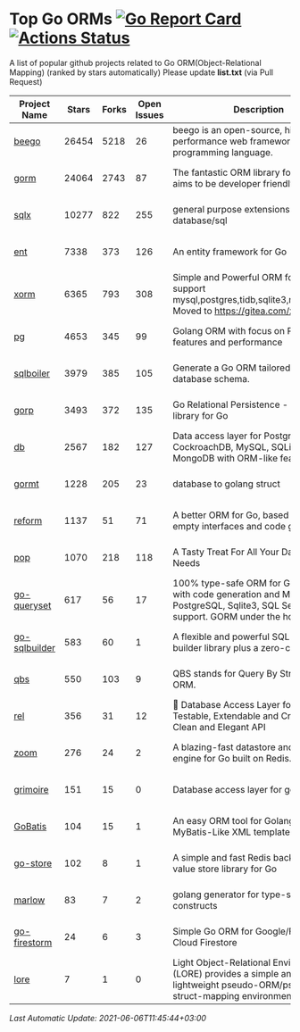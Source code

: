# Top Go ORMs [![Go Report Card](https://goreportcard.com/badge/github.com/d-tsuji/awesome-go-orms)](https://goreportcard.com/report/github.com/d-tsuji/awesome-go-orms) [![Actions Status](https://github.com/d-tsuji/awesome-go-orms/workflows/CI/badge.svg)](https://github.com/d-tsuji/awesome-go-orms/actions)
A list of popular github projects related to Go ORM(Object-Relational Mapping) (ranked by stars automatically)
Please update **list.txt** (via Pull Request)

| Project Name | Stars | Forks | Open Issues | Description | Last Update |
| ------------ | ----- | ----- | ----------- | ----------- | ----------- |
| [beego](https://github.com/beego/beego) | 26454 | 5218 | 26 | beego is an open-source, high-performance web framework for the Go programming language. | 2021-06-06 08:33:25 |
| [gorm](https://github.com/go-gorm/gorm) | 24064 | 2743 | 87 | The fantastic ORM library for Golang, aims to be developer friendly | 2021-06-06 07:10:33 |
| [sqlx](https://github.com/jmoiron/sqlx) | 10277 | 822 | 255 | general purpose extensions to golang's database/sql | 2021-06-06 05:24:47 |
| [ent](https://github.com/ent/ent) | 7338 | 373 | 126 | An entity framework for Go | 2021-06-06 07:10:38 |
| [xorm](https://github.com/go-xorm/xorm) | 6365 | 793 | 308 | Simple and Powerful ORM for Go, support mysql,postgres,tidb,sqlite3,mssql,oracle, Moved to https://gitea.com/xorm/xorm | 2021-06-04 09:48:52 |
| [pg](https://github.com/go-pg/pg) | 4653 | 345 | 99 | Golang ORM with focus on PostgreSQL features and performance | 2021-06-06 06:04:58 |
| [sqlboiler](https://github.com/volatiletech/sqlboiler) | 3979 | 385 | 105 | Generate a Go ORM tailored to your database schema. | 2021-06-06 04:08:38 |
| [gorp](https://github.com/go-gorp/gorp) | 3493 | 372 | 135 | Go Relational Persistence - an ORM-ish library for Go | 2021-05-28 19:53:49 |
| [db](https://github.com/upper/db) | 2567 | 182 | 127 | Data access layer for PostgreSQL, CockroachDB, MySQL, SQLite and MongoDB with ORM-like features. | 2021-06-04 03:43:12 |
| [gormt](https://github.com/xxjwxc/gormt) | 1228 | 205 | 23 | database to golang struct | 2021-06-05 13:53:44 |
| [reform](https://github.com/go-reform/reform) | 1137 | 51 | 71 | A better ORM for Go, based on non-empty interfaces and code generation. | 2021-06-05 16:10:06 |
| [pop](https://github.com/gobuffalo/pop) | 1070 | 218 | 118 | A Tasty Treat For All Your Database Needs | 2021-06-05 07:10:02 |
| [go-queryset](https://github.com/jirfag/go-queryset) | 617 | 56 | 17 | 100% type-safe ORM for Go (Golang) with code generation and MySQL, PostgreSQL, Sqlite3, SQL Server support. GORM under the hood. | 2021-06-04 15:59:23 |
| [go-sqlbuilder](https://github.com/huandu/go-sqlbuilder) | 583 | 60 | 1 | A flexible and powerful SQL string builder library plus a zero-config ORM. | 2021-06-04 14:02:08 |
| [qbs](https://github.com/coocood/qbs) | 550 | 103 | 9 | QBS stands for Query By Struct. A Go ORM. | 2021-05-05 01:33:06 |
| [rel](https://github.com/go-rel/rel) | 356 | 31 | 12 | :gem: Database Access Layer for Golang - Testable, Extendable and Crafted Into a Clean and Elegant API | 2021-06-04 08:17:39 |
| [zoom](https://github.com/albrow/zoom) | 276 | 24 | 2 | A blazing-fast datastore and querying engine for Go built on Redis. | 2021-05-28 10:28:40 |
| [grimoire](https://github.com/Fs02/grimoire) | 151 | 15 | 0 | Database access layer for golang | 2021-03-07 09:16:34 |
| [GoBatis](https://github.com/runner-mei/GoBatis) | 104 | 15 | 1 | An easy ORM tool for Golang, support MyBatis-Like XML template SQL | 2021-05-26 08:51:56 |
| [go-store](https://github.com/gosuri/go-store) | 102 | 8 | 1 | A simple and fast Redis backed key-value store library for Go | 2021-06-05 22:34:23 |
| [marlow](https://github.com/dadleyy/marlow) | 83 | 7 | 2 | golang generator for type-safe sql api constructs | 2021-02-04 04:52:23 |
| [go-firestorm](https://github.com/jschoedt/go-firestorm) | 24 | 6 | 3 | Simple Go ORM for Google/Firebase Cloud Firestore | 2021-05-21 05:19:28 |
| [lore](https://github.com/abrahambotros/lore) | 7 | 1 | 0 | Light Object-Relational Environment (LORE) provides a simple and lightweight pseudo-ORM/pseudo-struct-mapping environment for Go | 2021-04-20 15:13:47 |

*Last Automatic Update: 2021-06-06T11:45:44+03:00*